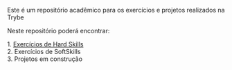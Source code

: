 <p>Este é um repositório acadêmico para os exercícios e projetos realizados na Trybe</ p>

<p> Neste repositório poderá encontrar:</p>
<p> 
1. <a href="https://github.com/FaelCaporali/Trybe_git/tree/main/hard-exercicios">Exercícios de Hard Skills</a> <br /> 
2. Exercícios de SoftSkills <br />
3. Projetos em construção <br />
</p>

